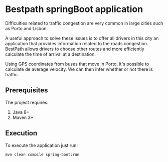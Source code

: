 # Bestpath springBoot application

Difficulties related to traffic congestion are very common in large cities such as Porto and Lisbon.

A useful approach to solve these issues is to offer all drivers in this city an application that provides information related to the roads congestion. BestPath allows drivers to choose other routes and more efficiently calculate the time of arrival at a destination.

Using GPS coordinates from buses that move in Porto, it's possible to calculate de average velocity. We can then infer whether or not there is traffic.

## Prerequisites

The project requires:

1. Java 8+
2. Maven 3+

## Execution

To execute the application just run:

```bash
mvn clean compile spring-boot:run
```

